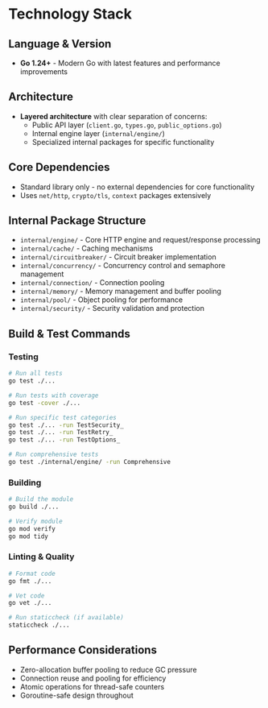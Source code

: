# Technology Stack

## Language & Version

- **Go 1.24+** - Modern Go with latest features and performance improvements

## Architecture

- **Layered architecture** with clear separation of concerns:
  - Public API layer (`client.go`, `types.go`, `public_options.go`)
  - Internal engine layer (`internal/engine/`)
  - Specialized internal packages for specific functionality

## Core Dependencies

- Standard library only - no external dependencies for core functionality
- Uses `net/http`, `crypto/tls`, `context` packages extensively

## Internal Package Structure

- `internal/engine/` - Core HTTP engine and request/response processing
- `internal/cache/` - Caching mechanisms
- `internal/circuitbreaker/` - Circuit breaker implementation
- `internal/concurrency/` - Concurrency control and semaphore management
- `internal/connection/` - Connection pooling
- `internal/memory/` - Memory management and buffer pooling
- `internal/pool/` - Object pooling for performance
- `internal/security/` - Security validation and protection

## Build & Test Commands

### Testing

```bash
# Run all tests
go test ./...

# Run tests with coverage
go test -cover ./...

# Run specific test categories
go test ./... -run TestSecurity_
go test ./... -run TestRetry_
go test ./... -run TestOptions_

# Run comprehensive tests
go test ./internal/engine/ -run Comprehensive
```

### Building

```bash
# Build the module
go build ./...

# Verify module
go mod verify
go mod tidy
```

### Linting & Quality

```bash
# Format code
go fmt ./...

# Vet code
go vet ./...

# Run staticcheck (if available)
staticcheck ./...
```

## Performance Considerations

- Zero-allocation buffer pooling to reduce GC pressure
- Connection reuse and pooling for efficiency
- Atomic operations for thread-safe counters
- Goroutine-safe design throughout
